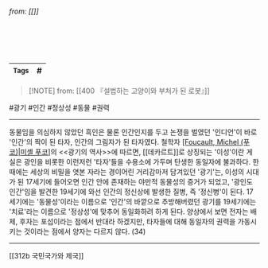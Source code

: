
###### from: [[]]

<br/>

> 

<br/>

| <small> Tags </small> | # |
| --- | --- |

 > [!NOTE] from: [[400 『설법하는 고양이와 부처가 된 로봇』]]

#광기 #인간 #정상성 #동물 #권력 

--- 
동물임을 의심하지 않았던 흑인은 물론 인간인지를 두고 논쟁을 벌였던 '인디언'이 바로 '인간'의 짝이 된 타자, 인간의 그림자가 된 타자였다. 철학자 [[Foucault, Michel (푸코)|미셸 푸코]](1926~1984)의 <<광기의 역사>>에 따르면, [[데카르트]]로 상징되는 '이성'이란 게 실은 광인을 비롯한 이런저런 '타자'들을 수용소에 가두며 탄생한 동일자에 불과하다. 한때에는 세상의 비밀을 엿본 자라는 경이어린 거리감마저 담겨있던 '광기'는, 이성의 시대가 된 17세기에 들어오면 인간 안에 존재하는 야만적 동물성의 증거가 되었고, '광인도 인간'임을 발견한 19세기에 와선 인간의 정신상에 발생한 질병, 즉 '정신병'이 된다. 17세기에는 '동물성'이라는 이름으로 '인간'의 바깥으로 추방해버렸던 광기를 19세기에는 '치료'라는 이름으로 '정상성'에 맞추어 동일화하려 하게 된다. 양상에서 보면 전자는 배제, 후자는 포섭이라는 점에서  반대라 하겠지만, 타자들에 대해 동일자의 권력을 가동시키는 것이라는 점에서 양자는 다르지 않다. (34)


--- 
[[312b 국민국가와 제국]]